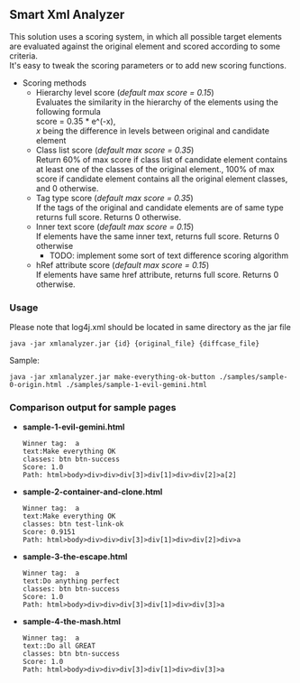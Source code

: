 ## Smart Xml Analyzer
This solution uses a scoring system, in which all possible target elements are evaluated against the original element and scored according to some criteria.  
It's easy to tweak the scoring parameters or to add new scoring functions.
* Scoring methods
    * Hierarchy level score  (_default max score = 0.15_)  
    Evaluates the similarity in the hierarchy of the elements using the following formula  
    score = 0.35 * e^(-x),  
     _x_ being the difference in levels between original and candidate element
    * Class list score  (_default max score = 0.35_)  
    Return 60% of max score if class list of candidate element contains at least one of the classes of the original element., 100% of max score if candidate element contains all the original element classes, and 0 otherwise.
    * Tag type score  (_default max score = 0.35_)  
    If the tags of the original and candidate elements are of same type returns full score. Returns 0 otherwise.
    * Inner text score (_default max score = 0.15_)  
    If elements have the same inner text, returns full score. Returns 0 otherwise  
      * TODO: implement some sort of text difference scoring algorithm
    * hRef attribute score  (_default max score = 0.15_)  
    If elements have same href attribute, returns full score. Returns 0 otherwise.    

### Usage
 Please note that log4j.xml should be located in same directory as the jar file  

 ```
 java -jar xmlanalyzer.jar {id} {original_file} {diffcase_file}    
 ```

 Sample:  

 ```
 java -jar xmlanalyzer.jar make-everything-ok-button ./samples/sample-0-origin.html ./samples/sample-1-evil-gemini.html
 ```



### Comparison output for sample pages
* **sample-1-evil-gemini.html**  
    ```
    Winner tag:  a 
    text:Make everything OK 
    classes: btn btn-success
    Score: 1.0
    Path: html>body>div>div>div[3]>div[1]>div>div[2]>a[2]
    ```
* **sample-2-container-and-clone.html**  
    ```
    Winner tag:  a 
    text:Make everything OK 
    classes: btn test-link-ok
    Score: 0.9151
    Path: html>body>div>div>div[3]>div[1]>div>div[2]>div>a
    ```
* **sample-3-the-escape.html**  
    ```
    Winner tag:  a 
    text:Do anything perfect
    classes: btn btn-success
    Score: 1.0
    Path: html>body>div>div>div[3]>div[1]>div>div[3]>a
    ```
* **sample-4-the-mash.html**  
    ```
    Winner tag:  a 
    text::Do all GREAT
    classes: btn btn-success
    Score: 1.0
    Path: html>body>div>div>div[3]>div[1]>div>div[3]>a
    ```


